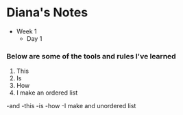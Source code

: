 # Diana's Notes

* Week 1
  * Day 1

### Below are some of the tools and rules I've learned

1. This
2. Is
3. How
4. I make an ordered list

-and
-this
-is
-how
-I make and unordered list
